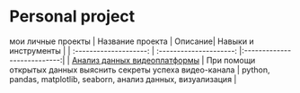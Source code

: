 # Personal project
мои личные проекты
| Название проекта | Описание| Навыки и инструменты |
| :--------------------: | :---------------------: |:---------------------------:|
| [Анализ данных видеоплатформы](https://github.com/Malakhova-Natalya/Pet-project/tree/main/video_project "Заголовок ссылки") | При помощи открытых данных выяснить секреты успеха видео-канала | python, pandas, matplotlib, seaborn, анализ данных, визуализация |
